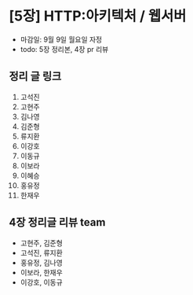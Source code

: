# [5장] HTTP:아키텍처 / 웹서버

- 마감일: 9월 9일 월요일 자정
- todo: 5장 정리본, 4장 pr 리뷰

## 정리 글 링크

1. 고석진
2. 고현주
3. 김나영
4. 김준형
5. 류지환
6. 이강호
7. 이동규
8. 이보라
9. 이혜승
10. 홍유정
11. 한재우

## 4장 정리글 리뷰 team

- 고현주, 김준형
- 고석진, 류지환
- 홍유정, 김나영
- 이보라, 한재우
- 이강호, 이동규
